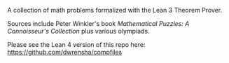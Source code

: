 A collection of math problems formalized with the Lean 3 Theorem Prover.

Sources include Peter Winkler's book
_Mathematical Puzzles: A Connoisseur's Collection_
plus various olympiads.


Please see the Lean 4 version of this repo here:
https://github.com/dwrensha/compfiles
